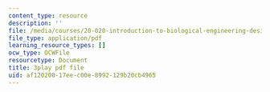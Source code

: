 ```yaml
---
content_type: resource
description: ''
file: /media/courses/20-020-introduction-to-biological-engineering-design-spring-2009/af12020017eec00e8992129b20cb4965_gTtZrPy_SzQ.pdf
file_type: application/pdf
learning_resource_types: []
ocw_type: OCWFile
resourcetype: Document
title: 3play pdf file
uid: af120200-17ee-c00e-8992-129b20cb4965
---
```

